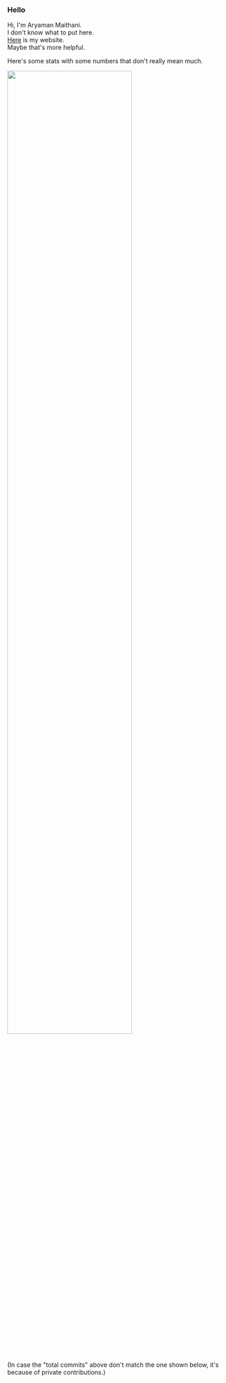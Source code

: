 ### Hello

<!--
**aryamanmaithani/aryamanmaithani** is a ✨ _special_ ✨ repository because its `README.md` (this file) appears on your GitHub profile.

Here are some ideas to get you started:

- 🔭 I’m currently working on ...
- 🌱 I’m currently learning ...
- 👯 I’m looking to collaborate on ...
- 🤔 I’m looking for help with ...
- 💬 Ask me about ...
- 📫 How to reach me: ...
- 😄 Pronouns: ...
- ⚡ Fun fact: ...
-->

Hi, I'm Aryaman Maithani.  
I don't know what to put here.  
[Here](https://aryamanmaithani.github.io) is my website.  
Maybe that's more helpful.

Here's some stats with some numbers that don't really mean much.

<img src="https://github-readme-stats.vercel.app/api?username=aryamanmaithani&&show_icons=trueicon_color=bb2acf&text_color=ffffff&bg_color=242424" width="75%"/>

(In case the "total commits" above don't match the one shown below, it's because of private contributions.)
